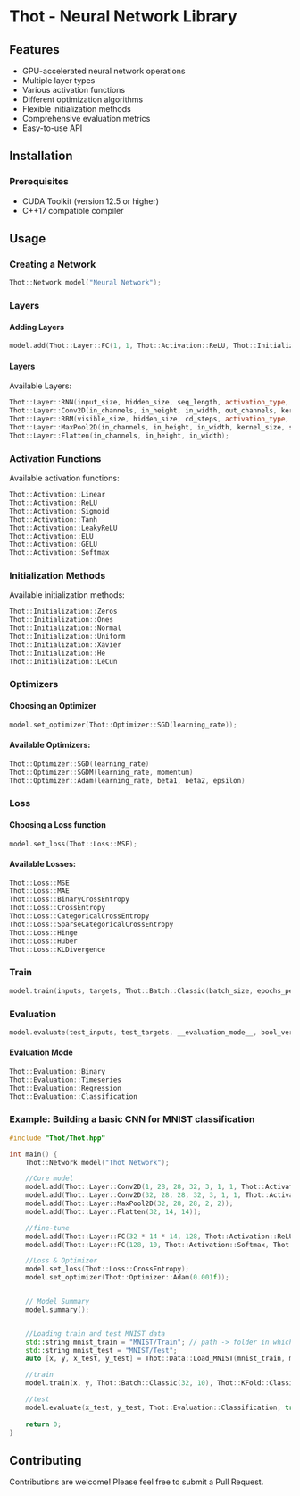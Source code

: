 ﻿# Thot - Neural Network Library


## Features

- GPU-accelerated neural network operations
- Multiple layer types
- Various activation functions
- Different optimization algorithms
- Flexible initialization methods
- Comprehensive evaluation metrics
- Easy-to-use API

## Installation

### Prerequisites
- CUDA Toolkit (version 12.5 or higher)
- C++17 compatible compiler

## Usage

### Creating a Network

```cpp
Thot::Network model("Neural Network");
```

### Layers
#### Adding Layers
```cpp
model.add(Thot::Layer::FC(1, 1, Thot::Activation::ReLU, Thot::Initialization::Xavier)); // Fully connected, single input, single neuron, ReLU activation and Xavier initialization
```

#### Layers
Available Layers:
```cpp
Thot::Layer::RNN(input_size, hidden_size, seq_length, activation_type, weight_init);
Thot::Layer::Conv2D(in_channels, in_height, in_width, out_channels, kernel_size, stride, padding, activation_type, weight_init, "Layer Name");
Thot::Layer::RBM(visible_size, hidden_size, cd_steps, activation_type, weight_init, "Layer Name");
Thot::Layer::MaxPool2D(in_channels, in_height, in_width, kernel_size, stride);
Thot::Layer::Flatten(in_channels, in_height, in_width);
```


### Activation Functions
Available activation functions:
```cpp
Thot::Activation::Linear
Thot::Activation::ReLU
Thot::Activation::Sigmoid
Thot::Activation::Tanh
Thot::Activation::LeakyReLU
Thot::Activation::ELU
Thot::Activation::GELU
Thot::Activation::Softmax
```

### Initialization Methods
Available initialization methods:
```cpp
Thot::Initialization::Zeros
Thot::Initialization::Ones
Thot::Initialization::Normal
Thot::Initialization::Uniform
Thot::Initialization::Xavier
Thot::Initialization::He
Thot::Initialization::LeCun
```

### Optimizers
#### Choosing an Optimizer
```cpp
model.set_optimizer(Thot::Optimizer::SGD(learning_rate));
```
#### Available Optimizers:
```cpp
Thot::Optimizer::SGD(learning_rate)
Thot::Optimizer::SGDM(learning_rate, momentum)
Thot::Optimizer::Adam(learning_rate, beta1, beta2, epsilon)
```


### Loss
#### Choosing a Loss function
```cpp
model.set_loss(Thot::Loss::MSE);
```
#### Available Losses:
```cpp
Thot::Loss::MSE
Thot::Loss::MAE
Thot::Loss::BinaryCrossEntropy
Thot::Loss::CrossEntropy
Thot::Loss::CategoricalCrossEntropy
Thot::Loss::SparseCategoricalCrossEntropy
Thot::Loss::Hinge
Thot::Loss::Huber
Thot::Loss::KLDivergence
```



### Train
```cpp
model.train(inputs, targets, Thot::Batch::Classic(batch_size, epochs_per_fold), Thot::KFold::Classic(folds), verbose_every_n_epoch, bool_verbose);
```


### Evaluation
```cpp
model.evaluate(test_inputs, test_targets, __evaluation_mode__, bool_verbose);
```

#### Evaluation Mode
```cpp
Thot::Evaluation::Binary
Thot::Evaluation::Timeseries
Thot::Evaluation::Regression
Thot::Evaluation::Classification
```

### Example: Building a basic CNN for MNIST classification

```cpp
#include "Thot/Thot.hpp"

int main() {
	Thot::Network model("Thot Network");

    //Core model
    model.add(Thot::Layer::Conv2D(1, 28, 28, 32, 3, 1, 1, Thot::Activation::ReLU, Thot::Initialization::He));
    model.add(Thot::Layer::Conv2D(32, 28, 28, 32, 3, 1, 1, Thot::Activation::ReLU, Thot::Initialization::He));
    model.add(Thot::Layer::MaxPool2D(32, 28, 28, 2, 2));
    model.add(Thot::Layer::Flatten(32, 14, 14));

    //fine-tune
    model.add(Thot::Layer::FC(32 * 14 * 14, 128, Thot::Activation::ReLU, Thot::Initialization::He));
    model.add(Thot::Layer::FC(128, 10, Thot::Activation::Softmax, Thot::Initialization::Xavier));

    //Loss & Optimizer
    model.set_loss(Thot::Loss::CrossEntropy);
    model.set_optimizer(Thot::Optimizer::Adam(0.001f));


    // Model Summary
	model.summary();


    //Loading train and test MNIST data
	std::string mnist_train = "MNIST/Train"; // path -> folder in which files are
	std::string mnist_test = "MNIST/Test";
    auto [x, y, x_test, y_test] = Thot::Data::Load_MNIST(mnist_train, mnist_test, 0.05f, 0.15f); // 5% of total mnist train and 15% of total mnist test samples

    //train
    model.train(x, y, Thot::Batch::Classic(32, 10), Thot::KFold::Classic(5), 1, true);

    //test
    model.evaluate(x_test, y_test, Thot::Evaluation::Classification, true);
    
	return 0;
}

```




## Contributing

Contributions are welcome! Please feel free to submit a Pull Request. 
